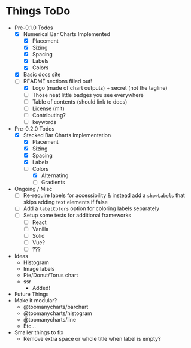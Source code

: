 # Things ToDo

- Pre-0.1.0 Todos
  - [x] Numerical Bar Charts Implemented
    - [x] Placement
    - [x] Sizing
    - [x] Spacing
    - [x] Labels
    - [x] Colors
  - [x] Basic docs site
  - [ ] README sections filled out!
    - [x] Logo (made of chart outputs) + secret (not the tagline)
    - [ ] Those neat little badges you see everywhere
    - [ ] Table of contents (should link to docs)
    - [ ] License (mit)
    - [ ] Contributing?
    - [ ] keywords
- Pre-0.2.0 Todos
  - [x] Stacked Bar Charts Implementation
    - [x] Placement
    - [x] Sizing
    - [x] Spacing
    - [x] Labels
    - [ ] Colors
        - [x] Alternating
        - [ ] Gradients
- Ongoing / Misc
  - [ ] Re-require labels for accessibility & instead add a `showLabels` that skips adding text elements if false
  - [ ] Add a `labelColors` option for coloring labels separately
  - [ ] Setup some tests for additional frameworks
    - [ ] React
    - [ ] Vanilla
    - [ ] Solid
    - [ ] Vue?
    - [ ] ???
- Ideas
  - Histogram
  - Image labels
  - Pie/Donut/Torus chart
  - ~~ssr~~
    - Added!
- Future Things
- Make it modular?
  - @toomanycharts/barchart
  - @toomanycharts/histogram
  - @toomanycharts/line
  - Etc...
- Smaller things to fix
  - Remove extra space or whole title when label is empty?
